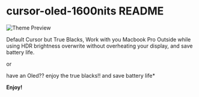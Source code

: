 # cursor-oled-1600nits README

![Theme Preview](https://raw.githubusercontent.com/yourusername/cursor-oled-1600nits/main/Screenshot.jpg)

Default Cursor but True Blacks, Work with you Macbook Pro Outside while using HDR brightness overwrite without overheating your display, and save battery life.

or

have an Oled??
enjoy the true blacks!!
and save battery life\*

**Enjoy!**
